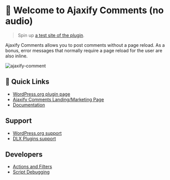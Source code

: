 # 👋 Welcome to Ajaxify Comments (no audio)

> Spin up [a test site of the plugin](https://app.instawp.io/launch?t=ajaxify-comments&d=v2).

Ajaxify Comments allows you to post comments without a page reload. As a bonus, error messages that normally require a page reload for the user are also inline.

![ajaxify-comment](https://github.com/DLXPlugins/wp-ajaxify-comments/assets/636521/e011deba-3c3c-447f-8c04-4a2c350f694f)

## 🔗 Quick Links

* <a href="https://wordpress.org/plugins/wp-ajaxify-comments/">WordPress.org plugin page</a>
* <a href="https://dlxplugins.com/plugins/ajaxify-comments/">Ajaxify Comments Landing/Marketing Page</a>
* <a href="https://docs.dlxplugins.com/v/ajaxify-comments/">Documentation</a>

## Support

* <a href="https://wordpress.org/support/plugin/wp-ajaxify-comments/">WordPress.org support</a>
* <a href="https://dlxplugins.com/support/">DLX Plugins support</a>

## Developers

* <a href="https://docs.dlxplugins.com/v/ajaxify-comments/developers/actions-and-filters">Actions and Filters</a>
* <a href="https://docs.dlxplugins.com/v/ajaxify-comments/developers/script-debugging">Script Debugging</a>
